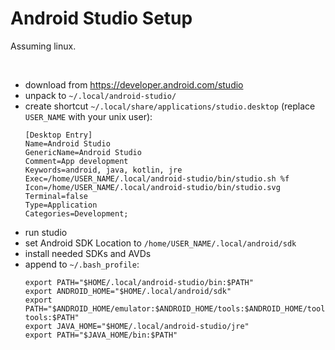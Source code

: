 # Android Studio Setup

Assuming linux.

<br />




* download from https://developer.android.com/studio
* unpack to `~/.local/android-studio/`
* create shortcut `~/.local/share/applications/studio.desktop` (replace
    `USER_NAME` with your unix user):
    ```
    [Desktop Entry]
    Name=Android Studio
    GenericName=Android Studio
    Comment=App development
    Keywords=android, java, kotlin, jre
    Exec=/home/USER_NAME/.local/android-studio/bin/studio.sh %f
    Icon=/home/USER_NAME/.local/android-studio/bin/studio.svg
    Terminal=false
    Type=Application
    Categories=Development;
    ```
* run studio
* set Android SDK Location to `/home/USER_NAME/.local/android/sdk`
* install needed SDKs and AVDs
* append to `~/.bash_profile`:
    ```
    export PATH="$HOME/.local/android-studio/bin:$PATH"
    export ANDROID_HOME="$HOME/.local/android/sdk"
    export PATH="$ANDROID_HOME/emulator:$ANDROID_HOME/tools:$ANDROID_HOME/tools/bin:$ANDROID_HOME/platform-tools:$PATH"
    export JAVA_HOME="$HOME/.local/android-studio/jre"
    export PATH="$JAVA_HOME/bin:$PATH"
    ```
